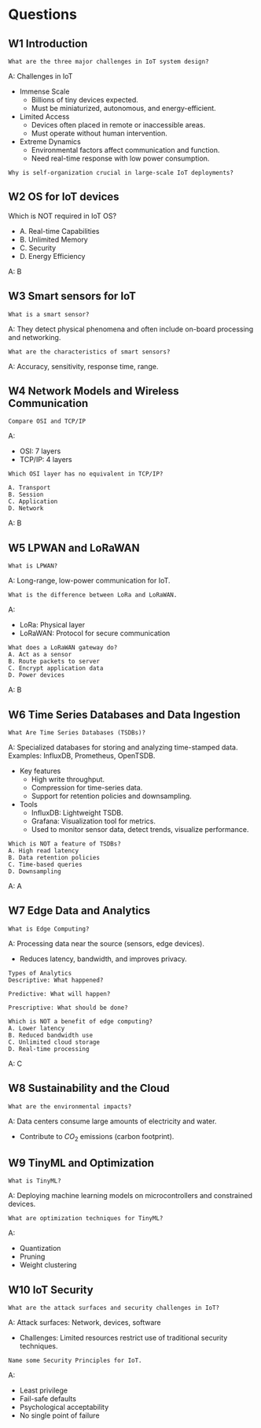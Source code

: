 # Questions

## W1 Introduction
```
What are the three major challenges in IoT system design?
```
A: Challenges in IoT
- Immense Scale
  - Billions of tiny devices expected.
  - Must be miniaturized, autonomous, and energy-efficient.
- Limited Access
   - Devices often placed in remote or inaccessible areas.
   - Must operate without human intervention.
- Extreme Dynamics
  - Environmental factors affect communication and function.
  - Need real-time response with low power consumption.


```
Why is self-organization crucial in large-scale IoT deployments?
```

## W2 OS for IoT devices

Which is NOT required in IoT OS?
- A. Real-time Capabilities
- B. Unlimited Memory
- C. Security
- D. Energy Efficiency

A: B

## W3 Smart sensors for IoT

```
What is a smart sensor?
```
A: They detect physical phenomena and often include on-board processing and networking.

```
What are the characteristics of smart sensors?
```
A: Accuracy, sensitivity, response time, range.

## W4 Network Models and Wireless Communication
```
Compare OSI and TCP/IP
```
A: 
- OSI: 7 layers
- TCP/IP: 4 layers

```
Which OSI layer has no equivalent in TCP/IP?

A. Transport
B. Session
C. Application
D. Network
```

A: B

## W5 LPWAN and LoRaWAN

```
What is LPWAN? 
```
A: Long-range, low-power communication for IoT.

```
What is the difference between LoRa and LoRaWAN.
```
A:
- LoRa: Physical layer
- LoRaWAN: Protocol for secure communication

```
What does a LoRaWAN gateway do?
A. Act as a sensor
B. Route packets to server
C. Encrypt application data
D. Power devices
```
A: B

## W6 Time Series Databases and Data Ingestion
```
What Are Time Series Databases (TSDBs)?
```
A: Specialized databases for storing and analyzing time-stamped data.
Examples: InfluxDB, Prometheus, OpenTSDB.

- Key features
  - High write throughput.
  - Compression for time-series data.
  - Support for retention policies and downsampling.
- Tools
  - InfluxDB: Lightweight TSDB.
  - Grafana: Visualization tool for metrics.
  - Used to monitor sensor data, detect trends, visualize performance.

```
Which is NOT a feature of TSDBs?
A. High read latency
B. Data retention policies
C. Time-based queries
D. Downsampling
```
A: A

## W7 Edge Data and Analytics

```
What is Edge Computing?
```
A: Processing data near the source (sensors, edge devices).
- Reduces latency, bandwidth, and improves privacy.

```
Types of Analytics
Descriptive: What happened?

Predictive: What will happen?

Prescriptive: What should be done?
```

```
Which is NOT a benefit of edge computing?
A. Lower latency
B. Reduced bandwidth use
C. Unlimited cloud storage
D. Real-time processing
```
A: C

## W8 Sustainability and the Cloud
```
What are the environmental impacts?
```
A: Data centers consume large amounts of electricity and water.
- Contribute to $CO_2$ emissions (carbon footprint).


## W9 TinyML and Optimization

```
What is TinyML?
```
A: Deploying machine learning models on microcontrollers and constrained devices.

```
What are optimization techniques for TinyML?
```
A:
- Quantization
- Pruning
- Weight clustering

## W10 IoT Security

```
What are the attack surfaces and security challenges in IoT?
```
A: Attack surfaces: Network, devices, software
- Challenges: Limited resources restrict use of traditional security techniques.

```
Name some Security Principles for IoT.
```
A: 
- Least privilege
- Fail-safe defaults
- Psychological acceptability
- No single point of failure